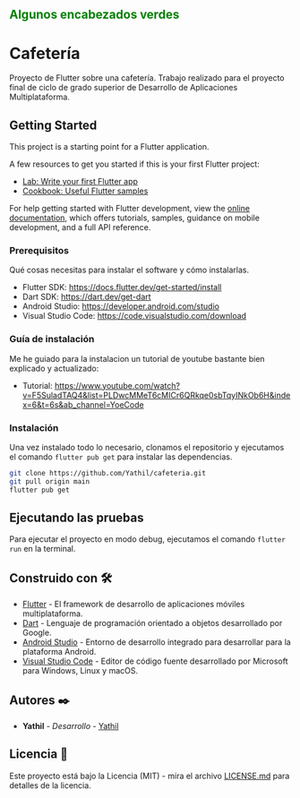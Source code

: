 ## <span style="color:green">Algunos encabezados verdes</span>

# Cafetería

Proyecto de Flutter sobre una cafetería.
Trabajo realizado para el proyecto final de ciclo de grado superior de Desarrollo de Aplicaciones Multiplataforma.

## Getting Started

This project is a starting point for a Flutter application.

A few resources to get you started if this is your first Flutter project:

- [Lab: Write your first Flutter app](https://docs.flutter.dev/get-started/codelab)
- [Cookbook: Useful Flutter samples](https://docs.flutter.dev/cookbook)

For help getting started with Flutter development, view the
[online documentation](https://docs.flutter.dev/), which offers tutorials,
samples, guidance on mobile development, and a full API reference.

### Prerequisitos

Qué cosas necesitas para instalar el software y cómo instalarlas.

- Flutter SDK: https://docs.flutter.dev/get-started/install
- Dart SDK: https://dart.dev/get-dart
- Android Studio: https://developer.android.com/studio
- Visual Studio Code: https://code.visualstudio.com/download

### Guía de instalación

Me he guiado para la instalacion un tutorial de youtube bastante bien explicado y actualizado:

- Tutorial: https://www.youtube.com/watch?v=F5SuladTAQ4&list=PLDwcMMeT6cMICr6QRkqe0sbTqyINkOb6H&index=6&t=6s&ab_channel=YoeCode

### Instalación

Una vez instalado todo lo necesario, clonamos el repositorio y ejecutamos el comando `flutter pub get` para instalar las dependencias.

```sh
git clone https://github.com/Yathil/cafeteria.git
git pull origin main
flutter pub get
```

## Ejecutando las pruebas

Para ejecutar el proyecto en modo debug, ejecutamos el comando `flutter run` en la terminal.

## Construido con 🛠️

- [Flutter](https://flutter.dev/) - El framework de desarrollo de aplicaciones móviles multiplataforma.
- [Dart](https://dart.dev/) - Lenguaje de programación orientado a objetos desarrollado por Google.
- [Android Studio](https://developer.android.com/studio) - Entorno de desarrollo integrado para desarrollar para la plataforma Android.
- [Visual Studio Code](https://code.visualstudio.com/) - Editor de código fuente desarrollado por Microsoft para Windows, Linux y macOS.

## Autores ✒️

- **Yathil** - _Desarrollo_ - [Yathil](https://github.com/Yathil)

## Licencia 📄

Este proyecto está bajo la Licencia (MIT) - mira el archivo [LICENSE.md](LICENSE) para detalles de la licencia.
